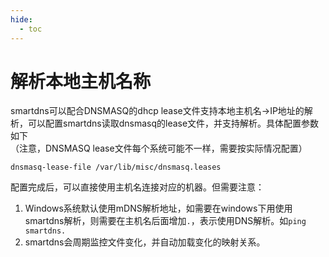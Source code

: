 ```yaml
---
hide:
  - toc
---
```


# 解析本地主机名称

smartdns可以配合DNSMASQ的dhcp lease文件支持本地主机名->IP地址的解析，可以配置smartdns读取dnsmasq的lease文件，并支持解析。具体配置参数如下  
（注意，DNSMASQ lease文件每个系统可能不一样，需要按实际情况配置）

```shell
dnsmasq-lease-file /var/lib/misc/dnsmasq.leases
```

配置完成后，可以直接使用主机名连接对应的机器。但需要注意：

1. Windows系统默认使用mDNS解析地址，如需要在windows下用使用smartdns解析，则需要在主机名后面增加`.`，表示使用DNS解析。如`ping smartdns.`
1. smartdns会周期监控文件变化，并自动加载变化的映射关系。
